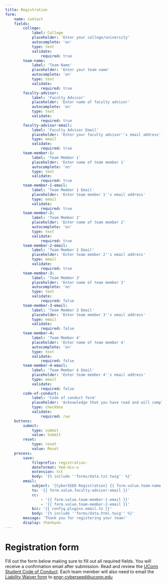 ```yaml
---
title: Registration
form:
    name: contact
    fields:
        college:
            label: College
            placeholder: 'Enter your college/university'
            autocomplete: 'on'
            type: text
            validate:
                required: true
        team-name:
            label: 'Team Name'
            placeholder: 'Enter your team name'
            autocomplete: 'on'
            type: text
            validate:
                required: true
        faculty-advisor:
            label: 'Faculty Advisor'
            placeholder: 'Enter name of faculty advisor'
            autocomplete: 'on'
            type: text
            validate:
                required: true
        faculty-advisor-email:
            label: 'Faculty Advisor Email'
            placeholder: 'Enter your faculty advisor''s email address'
            type: email
            validate:
                required: true
        team-member-1:
            label: 'Team Member 1'
            placeholder: 'Enter name of team member 1'
            autocomplete: 'on'
            type: text
            validate:
                required: true
        team-member-1-email:
            label: 'Team Member 1 Email'
            placeholder: 'Enter team member 1''s email address'
            type: email
            validate:
                required: true
        team-member-2:
            label: 'Team Member 2'
            placeholder: 'Enter name of team member 2'
            autocomplete: 'on'
            type: text
            validate:
                required: true
        team-member-2-email:
            label: 'Team Member 2 Email'
            placeholder: 'Enter team member 2''s email address'
            type: email
            validate:
                required: true
        team-member-3:
            label: 'Team Member 3'
            placeholder: 'Enter name of team member 3'
            autocomplete: 'on'
            type: text
            validate:
                required: false
        team-member-3-email:
            label: 'Team Member 3 Email'
            placeholder: 'Enter team member 3''s email address'
            type: email
            validate:
                required: false
        team-member-4:
            label: 'Team Member 4'
            placeholder: 'Enter name of team member 4'
            autocomplete: 'on'
            type: text
            validate:
                required: false
        team-member-4-email:
            label: 'Team Member 4 Email'
            placeholder: 'Enter team member 4''s email address'
            type: email
            validate:
                required: false
        code-of-conduct:
            label: 'Code of conduct form'
            placeholder: 'Acknowledge that you have read and will comply with the UConn student code of conduct guidelines'
            type: checkbox
            validate:
                required: rue
    buttons:
        submit:
            type: submit
            value: Submit
        reset:
            type: reset
            value: Reset
    process:
        save:
            fileprefix: registration-
            dateformat: Ymd-His-u
            extension: txt
            body: '{% include ''forms/data.txt.twig'' %}'
        email:
            subject: '[CyberSEED Registration] {{ form.value.team-name|e }}'
            to: '{{ form.value.faculty-advisor-email }}'
            cc:
                - '{{ form.value.team-member-1-email }}'
                - '{{ form.value.team-member-2-email }}'
            bcc: '{{ config.plugins.email.to }}'
            body: '{% include ''forms/data.html.twig'' %}'
        message: 'Thank you for registering your team!'
        display: thankyou
---
```


# Registration form

Fill out the form below making sure to fill out all required fields.  You will receive a confirmation email after submission.  Read and review the [UConn Student Code of Conduct](/images/UConn%20Student%20Code%20of%20Conduct-The-Student-Code.pdf).  Each team member will also need to email the [Liability Waiver form](/images/CyberSEED%202019%20Liability%20Waiver%20-%20fillable.pdf) to [engr-cyberseed@uconn.edu](engr-cyberseed@uconn.edu)